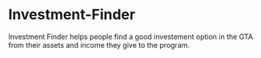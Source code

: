 # Investment-Finder
Investment Finder helps people find a good investement option in the GTA from their assets and income they give to the program.
